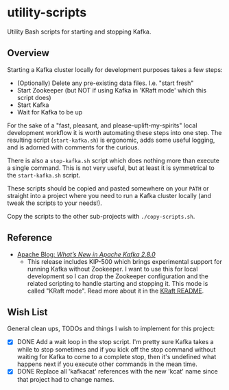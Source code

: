 # utility-scripts

Utility Bash scripts for starting and stopping Kafka.


## Overview

Starting a Kafka cluster locally for development purposes takes a few steps:

* (Optionally) Delete any pre-existing data files. I.e. "start fresh"
* Start Zookeeper (but NOT if using Kafka in 'KRaft mode' which this script does)
* Start Kafka  
* Wait for Kafka to be up

For the sake of a "fast, pleasant, and please-uplift-my-spirits" local development workflow it is worth automating
these steps into one step. The resulting script (`start-kafka.sh`) is ergonomic, adds some useful logging, and is
adorned with comments for the curious.

There is also a `stop-kafka.sh` script which does nothing more than execute a single command. This is not very useful,
but at least it is symmetrical to the `start-kafka.sh` script.

These scripts should be copied and pasted somewhere on your `PATH` or straight into a project where you need to run a
Kafka cluster locally (and tweak the scripts to your needs!).

Copy the scripts to the other sub-projects with `./copy-scripts.sh`.


## Reference

* [Apache Blog: *What’s New in Apache Kafka 2.8.0*](https://blogs.apache.org/kafka/entry/what-s-new-in-apache5)
  * This release includes KIP-500 which brings experimental support for running Kafka without Zookeeper. I want to use
    this for local development so I can drop the Zookeeper configuration and the related scripting to handle starting and
    stopping it. This mode is called "KRaft mode". Read more about it in the [KRaft README](https://github.com/apache/kafka/blob/2.8/config/kraft/README.md).


## Wish List

General clean ups, TODOs and things I wish to implement for this project:

* [x] DONE Add a wait loop in the stop script. I'm pretty sure Kafka takes a while to stop sometimes and if you kick off the stop
  command without waiting for Kafka to come to a complete stop, then it's undefined what happens next if you execute other
  commands in the mean time.
* [x] DONE Replace all 'kafkacat' references with the new 'kcat' name since that project had to change names.
